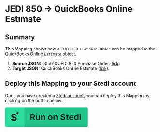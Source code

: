 # JEDI 850 -> QuickBooks Online Estimate

## Summary
This Mapping shows how a `JEDI 850 Purchase Order` can be mapped to the QuickBooks Online `Estimate` object. 

1. **Source JSON:** 005010 JEDI 850 Purchase Order ([link](https://edi.stedi.com/inspector?value=ISA*00*++++++++++*00*++++++++++*01*040132628++++++*ZZ*012550194U+++++*220114*0656*U*00501*000016214*0*P*%3E%7E%0AGS*PO*040132628*012550194U*20220114*0656*000016214*X*005010%7E%0AST*850*0001%7E%0ABEG*00*DS*2583033**20220114%7E%0APER*OC*John+Doe*TE*111-222-7475*EM*johndoe-fake%40gmail.com%7E%0ATD5****ZZ*FHD%7E%0AN1*ST*Ben+Ford*92*DROPSHIP+CUSTOMER%7E%0AN3*2113+Anywhere+St%7E%0AN4*Pasadena*TX*77502*US%7E%0APO1*1*0001*EA*0626.6**VC*80310*SK*SKU12345%7E%0APID*F****Ocho%27s+Octopus+Chips%7E%0APID*F****Great+flavor%7E%0ACTT*1%7E%0AAMT*TT*626.6%7E%0ASE*13*0001%7E%0AGE*1*000016214%7E%0AIEA*1*000016214%7E%0A&view=json))
2. **Target JSON:** QuickBooks Online Estimate ([link](https://developer.intuit.com/app/developer/qbo/docs/api/accounting/all-entities/estimate)).

## Deploy this Mapping to your Stedi account
Once you have created a [Stedi account](https://terminal.stedi.com/sign-up?email=), you can deploy this Mapping by clicking on the button below: 

[![Run on Stedi](./../RunOnStedi.svg)](https://terminal.stedi.com/mappings/import?mapping=https://raw.githubusercontent.com/Stedi/starter-kit/main/mappings-examples/jedi-850-to-quickbooks-online-estimate/mapping.json&source_json=https://raw.githubusercontent.com/Stedi/starter-kit/main/mappings-examples/jedi-850-to-quickbooks-online-estimate/jedi-850.json&target_json=https://raw.githubusercontent.com/Stedi/starter-kit/main/mappings-examples/jedi-850-to-quickbooks-online-estimate/quickbooks-online-estimate.json)

